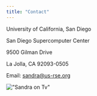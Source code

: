 ```yaml
---
title: "Contact"
---
```


University of California, San Diego

San Diego Supercomputer Center

9500 Gilman Drive

La Jolla, CA 92093-0505

Email: [sandra@us-rse.org](mailto:sandra@us-rse.org)

!["Sandra on Tv"](/images/sandraOnTV2-copy.png)